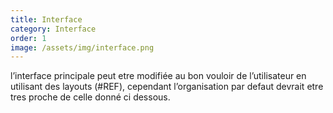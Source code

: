```yaml
---
title: Interface
category: Interface
order: 1
image: /assets/img/interface.png
---
```

l’interface principale peut etre modifiée au bon vouloir de l’utilisateur en utilisant des layouts (#REF), cependant l’organisation par defaut devrait etre tres proche de celle donné ci dessous.


